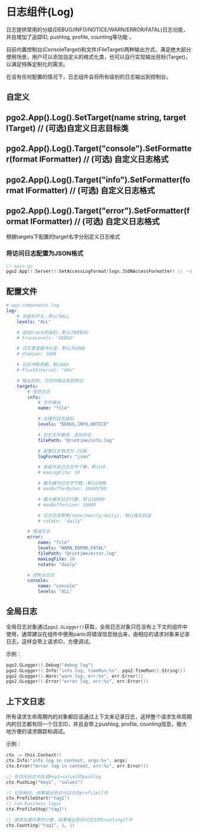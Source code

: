 # 日志组件(Log)

日志提供常用的分级(DEBUG/INFO/NOTICE/WARN/ERROR/FATAL)日志功能，并且增加了追踪ID, pushlog, profile, counting等功能 。

目前内置控制台(ConsoleTarget)和文件(FileTarget)两种输出方式，满足绝大部分使用场景，用户可以添加自定义的格式化类，也可以自行实现输出目标(Target)，以满足特殊定制化的需求。

在没有任何配置的情况下，日志组件会将所有级别的日志输出到控制台。

## 自定义
## pgo2.App().Log().SetTarget(name string, target ITarget) // (可选)自定义日志目标类

## pgo2.App().Log().Target("console").SetFormatter(format IFormatter) // (可选) 自定义日志格式
## pgo2.App().Log().Target("info").SetFormatter(format IFormatter) // (可选) 自定义日志格式
## pgo2.App().Log().Target("error").SetFormatter(format IFormatter) // (可选) 自定义日志格式

根据targets下配置的target名字分别定义日志格式

### 将访问日志配置为JSON格式

```go
// main.go
pgo2.App().Server().SetAccessLogFormat(logs.JSONAccessFormatter) // 一般配合JSON格式日志使用
```

## 配置文件
```yaml
# app.components.log
log:
    # 总级别开关，默认为ALL
    levels: "ALL"

    # 追加trace的级别，默认为DEBUG
    # traceLevels: "DEBUG"

    # 日志管道缓冲长度，默认为1000
    # chanLen: 1000

    # 日志冲刷周期，默认60s
    # flushInterval: "60s"

    # 输出目标，为空时输出到控制台
    targets:
        # 信息日志
        info:
            # 文件输出
            name: "file"

            # 处理的日志级别
            levels: "DEBUG,INFO,NOTICE"

            # 日志文件路径，支持别名
            filePath: "@runtime/info.log"

            # 配置日志格式为 JSON
            logFormatter: "json"

            # 保留历史日志文件个数，默认10
            # maxLogFile: 10

            # 最大缓存日志字节数，默认10MB
            # maxBufferBytes: 10485760

            # 最大缓存日志行数，默认10000
            # maxBufferLine: 10000

            # 日志回滚策略(none/hourly/daily), 默认按天回滚
            # rotate: "daily"

        # 错误日志
        error:
            name: "file"
            levels: "WARN,ERROR,FATAL"
            filePath: "@runtime/error.log"
            maxLogFile: 10
            rotate: "daily"

        # 控制台日志
        console:
            name: "console"
            levels: "ALL"
```

## 全局日志

全局日志对象通过`pgo2.GLogger()`获取，全局日志对象只在没有上下文的组件中使用，通常建议在组件中使用panic将错误信息抛出来，由相应的请求对象来记录日志，这样会带上请求ID，方便调试。

示例：
```go
pgo2.GLogger().Debug("debug log")
pgo2.GLogger().Info("info log, timeRun:%s", pgo2.TimeRun().String())
pgo2.GLogger().Warn("warn log, err:%s", err.Error())
pgo2.GLogger().Error("error log, err:%s", err.Error())
```

## 上下文日志
所有请求生命周期内的对象都应该通过上下文来记录日志，这样整个请求生命周期内的日志都有同一个日志ID，并且会带上pushlog, profile, counting信息，极大地方便的请求跟踪和调试。

示例：
```go
ctx := this.Context()
ctx.Info("info log in context, args:%v", args)
ctx.Error("error log in context, err:%s", err.Error())

// 在访问日志中生成key1=value1的pushlog
ctx.PushLog("key1", "value1")

// 记录耗时，结果输出到访问日志的profile[]中
ctx.ProfileStart("tag1")
// run business logic
ctx.ProfileStop("tag1")

// 使用及缓存等的计数，结果输出到访问日志的counting[]中
ctx.Counting("tag1", 1, 1)
```
